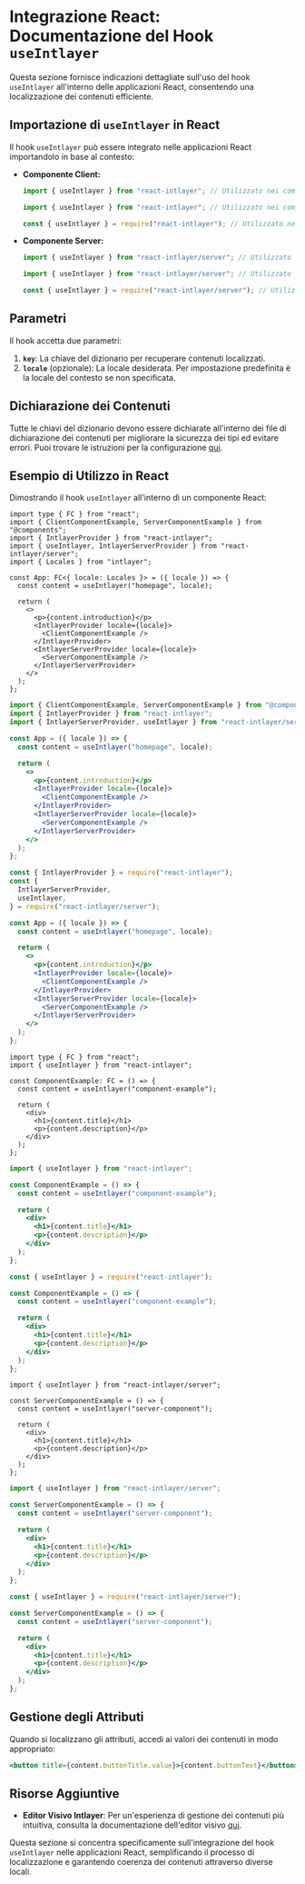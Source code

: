 # Integrazione React: Documentazione del Hook `useIntlayer`

Questa sezione fornisce indicazioni dettagliate sull'uso del hook `useIntlayer` all'interno delle applicazioni React, consentendo una localizzazione dei contenuti efficiente.

## Importazione di `useIntlayer` in React

Il hook `useIntlayer` può essere integrato nelle applicazioni React importandolo in base al contesto:

- **Componente Client:**

  ```typescript codeFormat="typescript"
  import { useIntlayer } from "react-intlayer"; // Utilizzato nei componenti React lato client
  ```

  ```javascript codeFormat="esm"
  import { useIntlayer } from "react-intlayer"; // Utilizzato nei componenti React lato client
  ```

  ```javascript codeFormat="commonjs"
  const { useIntlayer } = require("react-intlayer"); // Utilizzato nei componenti React lato client
  ```

- **Componente Server:**

  ```typescript codeFormat="commonjs"
  import { useIntlayer } from "react-intlayer/server"; // Utilizzato nei componenti React lato server
  ```

  ```javascript codeFormat="esm"
  import { useIntlayer } from "react-intlayer/server"; // Utilizzato nei componenti React lato server
  ```

  ```javascript codeFormat="commonjs"
  const { useIntlayer } = require("react-intlayer/server"); // Utilizzato nei componenti React lato server
  ```

## Parametri

Il hook accetta due parametri:

1. **`key`**: La chiave del dizionario per recuperare contenuti localizzati.
2. **`locale`** (opzionale): La locale desiderata. Per impostazione predefinita è la locale del contesto se non specificata.

## Dichiarazione dei Contenuti

Tutte le chiavi del dizionario devono essere dichiarate all'interno dei file di dichiarazione dei contenuti per migliorare la sicurezza dei tipi ed evitare errori. Puoi trovare le istruzioni per la configurazione [qui](https://github.com/aymericzip/intlayer/blob/main/docs/it/dictionary/get_started.md).

## Esempio di Utilizzo in React

Dimostrando il hook `useIntlayer` all'interno di un componente React:

```tsx fileName="src/app.tsx" codeFormat="typescript"
import type { FC } from "react";
import { ClientComponentExample, ServerComponentExample } from "@components";
import { IntlayerProvider } from "react-intlayer";
import { useIntlayer, IntlayerServerProvider } from "react-intlayer/server";
import { Locales } from "intlayer";

const App: FC<{ locale: Locales }> = ({ locale }) => {
  const content = useIntlayer("homepage", locale);

  return (
    <>
      <p>{content.introduction}</p>
      <IntlayerProvider locale={locale}>
        <ClientComponentExample />
      </IntlayerProvider>
      <IntlayerServerProvider locale={locale}>
        <ServerComponentExample />
      </IntlayerServerProvider>
    </>
  );
};
```

```jsx fileName="src/app.mjx" codeFormat="esm"
import { ClientComponentExample, ServerComponentExample } from "@components";
import { IntlayerProvider } from "react-intlayer";
import { IntlayerServerProvider, useIntlayer } from "react-intlayer/server";

const App = ({ locale }) => {
  const content = useIntlayer("homepage", locale);

  return (
    <>
      <p>{content.introduction}</p>
      <IntlayerProvider locale={locale}>
        <ClientComponentExample />
      </IntlayerProvider>
      <IntlayerServerProvider locale={locale}>
        <ServerComponentExample />
      </IntlayerServerProvider>
    </>
  );
};
```

```jsx fileName="src/app.csx" codeFormat="commonjs"
const { IntlayerProvider } = require("react-intlayer");
const {
  IntlayerServerProvider,
  useIntlayer,
} = require("react-intlayer/server");

const App = ({ locale }) => {
  const content = useIntlayer("homepage", locale);

  return (
    <>
      <p>{content.introduction}</p>
      <IntlayerProvider locale={locale}>
        <ClientComponentExample />
      </IntlayerProvider>
      <IntlayerServerProvider locale={locale}>
        <ServerComponentExample />
      </IntlayerServerProvider>
    </>
  );
};
```

```tsx fileName="src/components/ComponentExample.tsx" codeFormat="typescript"
import type { FC } from "react";
import { useIntlayer } from "react-intlayer";

const ComponentExample: FC = () => {
  const content = useIntlayer("component-example");

  return (
    <div>
      <h1>{content.title}</h1>
      <p>{content.description}</p>
    </div>
  );
};
```

```jsx fileName="src/components/ComponentExample.mjx" codeFormat="esm"
import { useIntlayer } from "react-intlayer";

const ComponentExample = () => {
  const content = useIntlayer("component-example");

  return (
    <div>
      <h1>{content.title}</h1>
      <p>{content.description}</p>
    </div>
  );
};
```

```jsx fileName="src/components/ComponentExample.csx" codeFormat="commonjs"
const { useIntlayer } = require("react-intlayer");

const ComponentExample = () => {
  const content = useIntlayer("component-example");

  return (
    <div>
      <h1>{content.title}</h1>
      <p>{content.description}</p>
    </div>
  );
};
```

```tsx fileName="src/components/ServerComponentExample.tsx" codeFormat="typescript"
import { useIntlayer } from "react-intlayer/server";

const ServerComponentExample = () => {
  const content = useIntlayer("server-component");

  return (
    <div>
      <h1>{content.title}</h1>
      <p>{content.description}</p>
    </div>
  );
};
```

```jsx fileName="src/components/ServerComponentExample.mjx" codeFormat="esm"
import { useIntlayer } from "react-intlayer/server";

const ServerComponentExample = () => {
  const content = useIntlayer("server-component");

  return (
    <div>
      <h1>{content.title}</h1>
      <p>{content.description}</p>
    </div>
  );
};
```

```jsx fileName="src/components/ServerComponentExample.csx" codeFormat="commonjs"
const { useIntlayer } = require("react-intlayer/server");

const ServerComponentExample = () => {
  const content = useIntlayer("server-component");

  return (
    <div>
      <h1>{content.title}</h1>
      <p>{content.description}</p>
    </div>
  );
};
```

## Gestione degli Attributi

Quando si localizzano gli attributi, accedi ai valori dei contenuti in modo appropriato:

```jsx
<button title={content.buttonTitle.value}>{content.buttonText}</button>
```

## Risorse Aggiuntive

- **Editor Visivo Intlayer**: Per un'esperienza di gestione dei contenuti più intuitiva, consulta la documentazione dell'editor visivo [qui](https://github.com/aymericzip/intlayer/blob/main/docs/it/intlayer_editor.md).

Questa sezione si concentra specificamente sull'integrazione del hook `useIntlayer` nelle applicazioni React, semplificando il processo di localizzazione e garantendo coerenza dei contenuti attraverso diverse locali.
